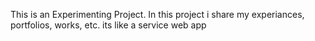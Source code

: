 This is an Experimenting Project. In this project i share my experiances, portfolios, works, etc. its like a service web app 
